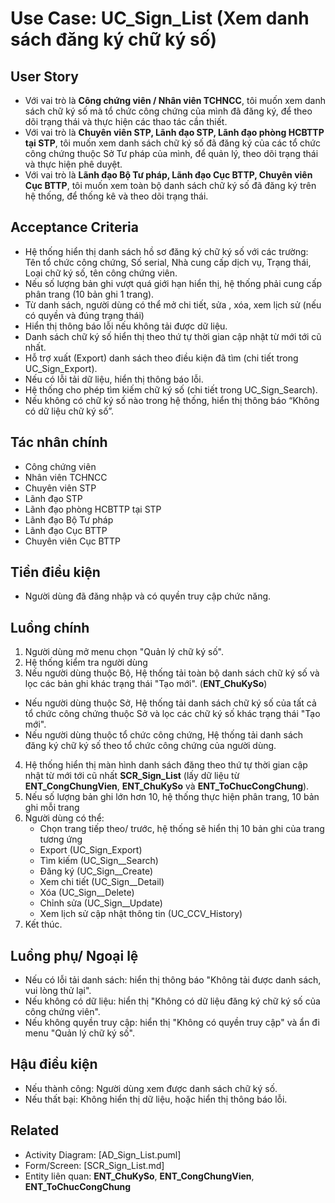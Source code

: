 # Use Case: UC_Sign_List (Xem danh sách đăng ký chữ ký số)

## User Story
- Với vai trò là **Công chứng viên / Nhân viên TCHNCC**, tôi muốn xem danh sách chữ ký số mà tổ chức công chứng của mình đã đăng ký, để theo dõi trạng thái và thực hiện các thao tác cần thiết.
- Với vai trò là **Chuyên viên STP, Lãnh đạo STP, Lãnh đạo phòng HCBTTP tại STP**, tôi muốn xem danh sách chữ ký số đã đăng ký của các tổ chức công chứng thuộc Sở Tư pháp của mình, để quản lý, theo dõi trạng thái và thực hiện phê duyệt.
- Với vai trò là **Lãnh đạo Bộ Tư pháp, Lãnh đạo Cục BTTP, Chuyên viên Cục BTTP**, tôi muốn xem toàn bộ danh sách chữ ký số đã đăng ký trên hệ thống, để thống kê và theo dõi trạng thái.

## Acceptance Criteria
- Hệ thống hiển thị danh sách hồ sơ đăng ký chữ ký số với các trường: Tên tổ chức công chứng, Số serial, Nhà cung cấp dịch vụ, Trạng thái, Loại chữ ký số, tên công chứng viên.
- Nếu số lượng bản ghi vượt quá giới hạn hiển thị, hệ thống phải cung cấp phân trang (10 bản ghi 1 trang).
- Từ danh sách, người dùng có thể mở chi tiết, sửa , xóa, xem lịch sử (nếu có quyền và đúng trạng thái)
- Hiển thị thông báo lỗi nếu không tải được dữ liệu.
- Danh sách chữ ký số hiển thị theo thứ tự thời gian cập nhật từ mới tới cũ nhất.
- Hỗ trợ xuất (Export) danh sách theo điều kiện đã tìm  (chi tiết trong UC_Sign_Export).
- Nếu có lỗi tải dữ liệu, hiển thị thông báo lỗi.
- Hệ thống cho phép tìm kiếm chữ ký số (chi tiết trong UC_Sign_Search).    
- Nếu không có chữ ký số nào trong hệ thống, hiển thị thông báo “Không có dữ liệu chữ ký số”. 

## Tác nhân chính
- Công chứng viên
- Nhân viên TCHNCC
- Chuyên viên STP
- Lãnh đạo STP
- Lãnh đạo phòng HCBTTP tại STP
- Lãnh đạo Bộ Tư pháp
- Lãnh đạo Cục BTTP
- Chuyên viên Cục BTTP

## Tiền điều kiện
- Người dùng đã đăng nhập và có quyền truy cập chức năng.

## Luồng chính
1. Người dùng mở menu chọn "Quản lý chữ ký số".
2. Hệ thống kiểm tra người dùng
3. Nếu người dùng thuộc Bộ, Hệ thống tải toàn bộ danh sách chữ ký số và lọc các bản ghi khác trạng thái "Tạo mới". (**ENT_ChuKySo**)
- Nếu người dùng thuộc Sở, Hệ thống tải danh sách chữ ký số của tất cả tổ chức công chứng thuộc Sở và lọc các chữ ký số khác trạng thái "Tạo mới".
- Nếu người dùng thuộc tổ chức công chứng, Hệ thống tải danh sách đăng ký chữ ký số theo tổ chức công chứng của người dùng.
4. Hệ thống hiển thị màn hình danh sách đăng theo thứ tự thời gian cập nhật từ mới tới cũ nhất **SCR_Sign_List** (lấy dữ liệu từ **ENT_CongChungVien**, **ENT_ChuKySo** và **ENT_ToChucCongChung**).
5. Nếu số lượng bản ghi lớn hơn 10, hệ thống thực hiện phân trang, 10 bản ghi mỗi trang
6. Người dùng có thể:
   - Chọn trang tiếp theo/ trước, hệ thống sẽ hiển thị 10 bản ghi của trang tương ứng
   - Export (UC_Sign_Export)
   - Tìm kiếm (UC_Sign__Search)
   - Đăng ký (UC_Sign__Create)
   - Xem chi tiết (UC_Sign__Detail)
   - Xóa (UC_Sign__Delete)
   - Chỉnh sửa (UC_Sign__Update)
   - Xem lịch sử cập nhật thông tin (UC_CCV_History)
5. Kết thúc.

## Luồng phụ/ Ngoại lệ
- Nếu có lỗi tải danh sách: hiển thị thông báo "Không tải được danh sách, vui lòng thử lại".
- Nếu không có dữ liệu: hiển thị "Không có dữ liệu đăng ký chữ ký số của công chứng viên".
- Nếu không quyền truy cập: hiển thị "Không có quyền truy cập" và ẩn đi menu "Quản lý chữ ký số".

## Hậu điều kiện
- Nếu thành công: Người dùng xem được danh sách chữ ký số.
- Nếu thất bại: Không hiển thị dữ liệu, hoặc hiển thị thông báo lỗi.

## Related
- Activity Diagram: [AD_Sign_List.puml]
- Form/Screen: [SCR_Sign_List.md]
- Entity liên quan: **ENT_ChuKySo**, **ENT_CongChungVien**, **ENT_ToChucCongChung**